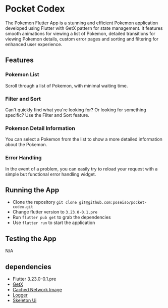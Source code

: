 # Pocket Codex

The Pokemon Flutter App is a stunning and efficient Pokemon application developed using Flutter with GetX pattern for state management. 
It features smooth animations for viewing a list of Pokemon, detailed transitions for viewing Pokemon details, custom error pages and sorting and filtering for enhanced user experience.

## Features

### Pokemon List
Scroll through a list of Pokemon, with minimal waiting time.

### Filter and Sort
Can't quickly find what you're looking for? Or looking for something specific?
Use the Filter and Sort feature.

### Pokemon Detail Information
You can select a Pokemon from the list to show a more detailed information about the Pokemon.

### Error Handling

In the event of a problem, you can easily try to reload your request with a simple but functional error handling widget.

## Running the App

- Clone the repository `git clone git@github.com:poseiso/pocket-codex.git`
- Change flutter version to `3.23.0-0.1.pre`
- Run `flutter pub get` to grab the dependencies
- Use `flutter run` to start the application

## Testing the App
N/A

## dependencies

- Flutter 3.23.0-0.1.pre
- [GetX](https://pub.dev/packages/get)
- [Cached Network Image](https://pub.dev/packages/cached_network_image)
- [Logger](https://pub.dev/packages/logger)
- [Skeleton Ui](https://pub.dev/packages/flutter_skeleton_ui)



